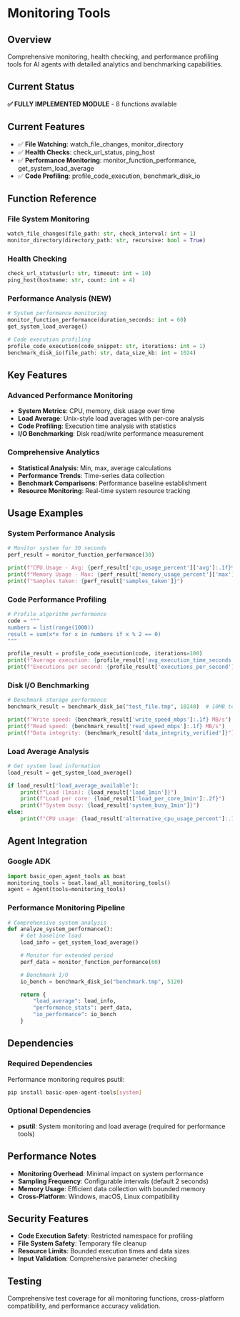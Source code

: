 # Monitoring Tools

## Overview
Comprehensive monitoring, health checking, and performance profiling tools for AI agents with detailed analytics and benchmarking capabilities.

## Current Status
**✅ FULLY IMPLEMENTED MODULE** - 8 functions available

## Current Features
- ✅ **File Watching**: watch_file_changes, monitor_directory
- ✅ **Health Checks**: check_url_status, ping_host
- ✅ **Performance Monitoring**: monitor_function_performance, get_system_load_average
- ✅ **Code Profiling**: profile_code_execution, benchmark_disk_io

## Function Reference

### File System Monitoring
```python
watch_file_changes(file_path: str, check_interval: int = 1)
monitor_directory(directory_path: str, recursive: bool = True)
```

### Health Checking
```python
check_url_status(url: str, timeout: int = 10)
ping_host(hostname: str, count: int = 4)
```

### Performance Analysis (NEW)
```python
# System performance monitoring
monitor_function_performance(duration_seconds: int = 60)
get_system_load_average()

# Code execution profiling
profile_code_execution(code_snippet: str, iterations: int = 1)
benchmark_disk_io(file_path: str, data_size_kb: int = 1024)
```

## Key Features

### Advanced Performance Monitoring
- **System Metrics**: CPU, memory, disk usage over time
- **Load Average**: Unix-style load averages with per-core analysis
- **Code Profiling**: Execution time analysis with statistics
- **I/O Benchmarking**: Disk read/write performance measurement

### Comprehensive Analytics
- **Statistical Analysis**: Min, max, average calculations
- **Performance Trends**: Time-series data collection
- **Benchmark Comparisons**: Performance baseline establishment
- **Resource Monitoring**: Real-time system resource tracking

## Usage Examples

### System Performance Analysis
```python
# Monitor system for 30 seconds
perf_result = monitor_function_performance(30)

print(f"CPU Usage - Avg: {perf_result['cpu_usage_percent']['avg']:.1f}%")
print(f"Memory Usage - Max: {perf_result['memory_usage_percent']['max']:.1f}%")
print(f"Samples taken: {perf_result['samples_taken']}")
```

### Code Performance Profiling
```python
# Profile algorithm performance
code = """
numbers = list(range(1000))
result = sum(x*x for x in numbers if x % 2 == 0)
"""

profile_result = profile_code_execution(code, iterations=100)
print(f"Average execution: {profile_result['avg_execution_time_seconds']:.6f}s")
print(f"Executions per second: {profile_result['executions_per_second']}")
```

### Disk I/O Benchmarking
```python
# Benchmark storage performance
benchmark_result = benchmark_disk_io("test_file.tmp", 10240)  # 10MB test

print(f"Write speed: {benchmark_result['write_speed_mbps']:.1f} MB/s")
print(f"Read speed: {benchmark_result['read_speed_mbps']:.1f} MB/s")
print(f"Data integrity: {benchmark_result['data_integrity_verified']}")
```

### Load Average Analysis
```python
# Get system load information
load_result = get_system_load_average()

if load_result['load_average_available']:
    print(f"Load (1min): {load_result['load_1min']}")
    print(f"Load per core: {load_result['load_per_core_1min']:.2f}")
    print(f"System busy: {load_result['system_busy_1min']}")
else:
    print(f"CPU usage: {load_result['alternative_cpu_usage_percent']:.1f}%")
```

## Agent Integration

### Google ADK
```python
import basic_open_agent_tools as boat
monitoring_tools = boat.load_all_monitoring_tools()
agent = Agent(tools=monitoring_tools)
```

### Performance Monitoring Pipeline
```python
# Comprehensive system analysis
def analyze_system_performance():
    # Get baseline load
    load_info = get_system_load_average()

    # Monitor for extended period
    perf_data = monitor_function_performance(60)

    # Benchmark I/O
    io_bench = benchmark_disk_io("benchmark.tmp", 5120)

    return {
        "load_average": load_info,
        "performance_stats": perf_data,
        "io_performance": io_bench
    }
```

## Dependencies

### Required Dependencies
Performance monitoring requires psutil:
```bash
pip install basic-open-agent-tools[system]
```

### Optional Dependencies
- **psutil**: System monitoring and load average (required for performance tools)

## Performance Notes
- **Monitoring Overhead**: Minimal impact on system performance
- **Sampling Frequency**: Configurable intervals (default 2 seconds)
- **Memory Usage**: Efficient data collection with bounded memory
- **Cross-Platform**: Windows, macOS, Linux compatibility

## Security Features
- **Code Execution Safety**: Restricted namespace for profiling
- **File System Safety**: Temporary file cleanup
- **Resource Limits**: Bounded execution times and data sizes
- **Input Validation**: Comprehensive parameter checking

## Testing
Comprehensive test coverage for all monitoring functions, cross-platform compatibility, and performance accuracy validation.